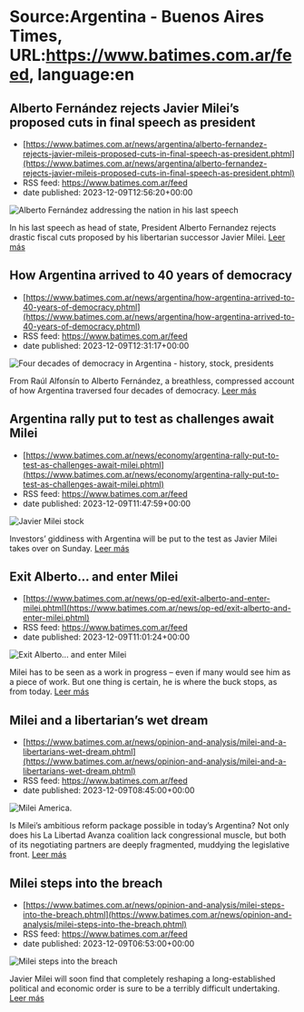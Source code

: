# Source:Argentina - Buenos Aires Times, URL:https://www.batimes.com.ar/feed, language:en

## Alberto Fernández rejects Javier Milei’s proposed cuts in final speech as president
 - [https://www.batimes.com.ar/news/argentina/alberto-fernandez-rejects-javier-mileis-proposed-cuts-in-final-speech-as-president.phtml](https://www.batimes.com.ar/news/argentina/alberto-fernandez-rejects-javier-mileis-proposed-cuts-in-final-speech-as-president.phtml)
 - RSS feed: https://www.batimes.com.ar/feed
 - date published: 2023-12-09T12:56:20+00:00

<p><img alt="Alberto Fernández addressing the nation in his last speech" src="https://fotos.perfil.com/2023/12/09/trim/540/304/alberto-fernandez-addressing-the-nation-in-his-last-speech-1715485.jpg" /></p>In his last speech as head of state, President Alberto Fernandez rejects drastic fiscal cuts proposed by his libertarian successor Javier Milei. <a href="https://www.batimes.com.ar/news/argentina/alberto-fernandez-rejects-javier-mileis-proposed-cuts-in-final-speech-as-president.phtml">Leer más</a>

## How Argentina arrived to 40 years of democracy
 - [https://www.batimes.com.ar/news/argentina/how-argentina-arrived-to-40-years-of-democracy.phtml](https://www.batimes.com.ar/news/argentina/how-argentina-arrived-to-40-years-of-democracy.phtml)
 - RSS feed: https://www.batimes.com.ar/feed
 - date published: 2023-12-09T12:31:17+00:00

<p><img alt="Four decades of democracy in Argentina - history, stock, presidents" src="https://fotos.perfil.com/2023/12/09/trim/540/304/four-decades-of-democracy-in-argentina-history-stock-presidents-1715481.jpg" /></p>From Raúl Alfonsín to Alberto Fernández, a breathless, compressed account of how Argentina traversed four decades of democracy.
 <a href="https://www.batimes.com.ar/news/argentina/how-argentina-arrived-to-40-years-of-democracy.phtml">Leer más</a>

## Argentina rally put to test as challenges await Milei
 - [https://www.batimes.com.ar/news/economy/argentina-rally-put-to-test-as-challenges-await-milei.phtml](https://www.batimes.com.ar/news/economy/argentina-rally-put-to-test-as-challenges-await-milei.phtml)
 - RSS feed: https://www.batimes.com.ar/feed
 - date published: 2023-12-09T11:47:59+00:00

<p><img alt="Javier Milei stock" src="https://fotos.perfil.com/2023/12/09/trim/540/304/javier-milei-stock-1715476.jpg" /></p>Investors’ giddiness with Argentina will be put to the test as Javier Milei takes over on Sunday. <a href="https://www.batimes.com.ar/news/economy/argentina-rally-put-to-test-as-challenges-await-milei.phtml">Leer más</a>

## Exit Alberto... and enter Milei
 - [https://www.batimes.com.ar/news/op-ed/exit-alberto-and-enter-milei.phtml](https://www.batimes.com.ar/news/op-ed/exit-alberto-and-enter-milei.phtml)
 - RSS feed: https://www.batimes.com.ar/feed
 - date published: 2023-12-09T11:01:24+00:00

<p><img alt="Exit Alberto... and enter Milei" src="https://fotos.perfil.com/2023/12/09/trim/540/304/exit-alberto-and-enter-milei-1715461.jpg" /></p>Milei has to be seen as a work in progress – even if many would see him as a piece of work. But one thing is certain, he is where the buck stops, as from today. <a href="https://www.batimes.com.ar/news/op-ed/exit-alberto-and-enter-milei.phtml">Leer más</a>

## Milei and a libertarian’s wet dream
 - [https://www.batimes.com.ar/news/opinion-and-analysis/milei-and-a-libertarians-wet-dream.phtml](https://www.batimes.com.ar/news/opinion-and-analysis/milei-and-a-libertarians-wet-dream.phtml)
 - RSS feed: https://www.batimes.com.ar/feed
 - date published: 2023-12-09T08:45:00+00:00

<p><img alt="Milei America." src="https://fotos.perfil.com/2023/12/08/trim/540/304/milei-america-1715208.jpg" /></p>Is Milei’s ambitious reform package possible in today’s Argentina? Not only does his La Libertad Avanza coalition lack congressional muscle, but both of its negotiating partners are deeply fragmented, muddying the legislative front. <a href="https://www.batimes.com.ar/news/opinion-and-analysis/milei-and-a-libertarians-wet-dream.phtml">Leer más</a>

## Milei steps into the breach
 - [https://www.batimes.com.ar/news/opinion-and-analysis/milei-steps-into-the-breach.phtml](https://www.batimes.com.ar/news/opinion-and-analysis/milei-steps-into-the-breach.phtml)
 - RSS feed: https://www.batimes.com.ar/feed
 - date published: 2023-12-09T06:53:00+00:00

<p><img alt="Milei steps into the breach" src="https://fotos.perfil.com/2023/12/08/trim/540/304/milei-steps-into-the-breach-1715214.jpg" /></p>Javier Milei will soon find that completely reshaping a long-established political and economic order is sure to be a terribly difficult undertaking. <a href="https://www.batimes.com.ar/news/opinion-and-analysis/milei-steps-into-the-breach.phtml">Leer más</a>

